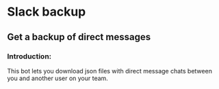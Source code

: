 # Slack backup
## Get a backup of direct messages

### Introduction:
This bot lets you download json files with direct message chats between you and another user on your team. 